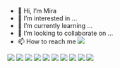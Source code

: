 - 👋 Hi, I’m Mira
- 👀 I’m interested in ...
- 🌱 I’m currently learning ...
- 💞️ I’m looking to collaborate on ...
- 📫 How to reach me <a href="#" target="_blank"><img src="https://simpleicons.org/?q=gmail"/></a>

<!---
mirandoamira/mirandoamira is a ✨ special ✨ repository because its `README.md` (this file) appears on your GitHub profile.
You can click the Preview link to take a look at your changes.
--->


<a href="#" target="_blank"><img src="https://simpleicons.org/?q=angular"/></a>
<a href="#" target="_blank"><img src="https://simpleicons.org/?q=react"/></a>
<a href="#" target="_blank"><img src="https://simpleicons.org/?q=typescript"/></a>
<a href="#" target="_blank"><img src="https://simpleicons.org/?q=javascript"/></a>
<a href="#" target="_blank"><img src="https://simpleicons.org/?q=html5"/></a>
<a href="#" target="_blank"><img src="https://simpleicons.org/?q=css3"/></a>
<a href="#" target="_blank"><img src="https://simpleicons.org/?q=microsoftsqlserver"/></a>
<a href="#" target="_blank"><img src="https://simpleicons.org/?q=mysql"/></a>
<a href="#" target="_blank"><img src="https://simpleicons.org/?q=visualstudio"/></a>
<a href="#" target="_blank"><img src="https://simpleicons.org/?q=visualstudiocode"/></a>

